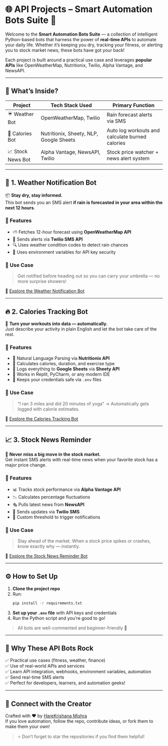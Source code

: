 # 🌐 API Projects – Smart Automation Bots Suite 🚀

Welcome to the **Smart Automation Bots Suite** — a collection of intelligent Python-based bots that harness the power of **real-time APIs** to automate your daily life. Whether it’s keeping you dry, tracking your fitness, or alerting you to stock market news, these bots have got your back!

Each project is built around a practical use case and leverages **popular APIs** like OpenWeatherMap, Nutritionix, Twilio, Alpha Vantage, and NewsAPI.

---

## 🧠 What’s Inside?

| Project                | Tech Stack Used                          | Primary Function                                |
|------------------------|------------------------------------------|--------------------------------------------------|
| ☔ Weather Bot          | OpenWeatherMap, Twilio                   | Rain forecast alerts via SMS                    |
| 🏃 Calories Bot         | Nutritionix, Sheety, NLP, Google Sheets | Auto log workouts and calculate burned calories |
| 📈 Stock News Bot       | Alpha Vantage, NewsAPI, Twilio          | Stock price watcher + news alert system         |

---

## 🔔 1. Weather Notification Bot

📦 **Stay dry, stay informed.**  
This bot sends you an SMS alert **if rain is forecasted in your area within the next 12 hours**.

### 🌟 Features
- ⛅ Fetches 12-hour forecast using **OpenWeatherMap API**
- 📱 Sends alerts via **Twilio SMS API**
- 🔍 Uses weather condition codes to detect rain chances
- 🔐 Uses environment variables for API key security

### 📌 Use Case
> Get notified before heading out so you can carry your umbrella — no more surprise showers!

🔗 [Explore the Weather Notification Bot](https://github.com/HareKrishanaMishra787/Weather-Notification-Bot)

---

## 🔥 2. Calories Tracking Bot

🧠 **Turn your workouts into data — automatically.**  
Just describe your activity in plain English and let the bot take care of the rest.

### 🌟 Features
- 🤖 Natural Language Parsing via **Nutritionix API**
- 🔢 Calculates calories, duration, and exercise type
- 📄 Logs everything to **Google Sheets** via **Sheety API**
- 🧰 Works in Replit, PyCharm, or any modern IDE
- 🔐 Keeps your credentials safe via `.env` files

### 📌 Use Case
> “I ran 3 miles and did 20 minutes of yoga” → Automatically gets logged with calorie estimates.

🔗 [Explore the Calories Tracking Bot](https://github.com/HareKrishanaMishra787/Calories-_tracking_Bot)

---

## 📈 3. Stock News Reminder

🚨 **Never miss a big move in the stock market.**  
Get instant SMS alerts with real-time news when your favorite stock has a major price change.

### 🌟 Features
- 📊 Tracks stock performance via **Alpha Vantage API**
- 📉 Calculates percentage fluctuations
- 🗞️ Pulls latest news from **NewsAPI**
- 📱 Sends updates via **Twilio SMS**
- 🎯 Custom threshold to trigger notifications

### 📌 Use Case
> Stay ahead of the market. When a stock price spikes or crashes, know exactly why — instantly.

🔗 [Explore the Stock News Reminder Bot](https://github.com/HareKrishanaMishra787/Stock-news-Reminder)

---

## ⚙️ How to Set Up

1. **Clone the project repo**
2. Run:
   ```bash
   pip install -r requirements.txt
   ```
3. **Set up your `.env` file** with API keys and credentials
4. Run the Python script and you're good to go!

> All bots are well-commented and beginner-friendly 🧪

---

## 🌟 Why These API Bots Rock

✅ Practical use cases (fitness, weather, finance)  
✅ Use of real-world APIs and services  
✅ Learn API integration, webhooks, environment variables, automation  
✅ Send real-time SMS alerts  
✅ Perfect for developers, learners, and automation geeks!

---

## 🤝 Connect with the Creator

Crafted with ❤️ by [HareKrishana Mishra](https://github.com/HareKrishanaMishra787)  
If you love automation, follow the repo, contribute ideas, or fork them to make them your own!

> ⭐ Don’t forget to star the repositories if you find them helpful!
